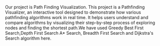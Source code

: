 Our project is Path Finding Visualization. This project is a Pathfinding Visualizer, an interactive tool designed to demonstrate
how various pathfinding algorithms work in real time. It helps users understand and compare algorithms by visualizing their
step-by-step process of exploring nodes and finding the shortest path.We have used Greedy Best First Search,Depth First Search A* Search, Breadth First Search and Dijkstra's Search algorithm here.
